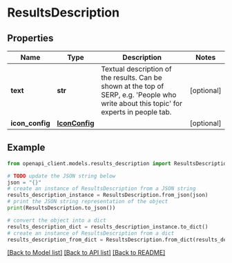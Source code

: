 # ResultsDescription


## Properties

Name | Type | Description | Notes
------------ | ------------- | ------------- | -------------
**text** | **str** | Textual description of the results. Can be shown at the top of SERP, e.g. &#39;People who write about this topic&#39; for experts in people tab. | [optional] 
**icon_config** | [**IconConfig**](IconConfig.md) |  | [optional] 

## Example

```python
from openapi_client.models.results_description import ResultsDescription

# TODO update the JSON string below
json = "{}"
# create an instance of ResultsDescription from a JSON string
results_description_instance = ResultsDescription.from_json(json)
# print the JSON string representation of the object
print(ResultsDescription.to_json())

# convert the object into a dict
results_description_dict = results_description_instance.to_dict()
# create an instance of ResultsDescription from a dict
results_description_from_dict = ResultsDescription.from_dict(results_description_dict)
```
[[Back to Model list]](../README.md#documentation-for-models) [[Back to API list]](../README.md#documentation-for-api-endpoints) [[Back to README]](../README.md)



